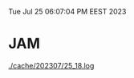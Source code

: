 Tue Jul 25 06:07:04 PM EEST 2023
# JAM
<a href='./cache/202307/25_18.log'>./cache/202307/25_18.log</a>
